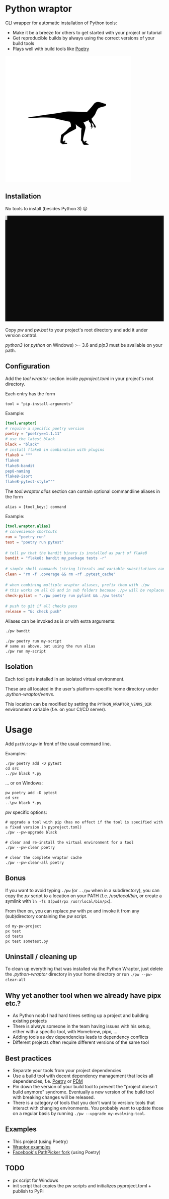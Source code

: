 # Python wraptor

CLI wrapper for automatic installation of Python tools:
* Make it be a breeze for others to get started with your project or tutorial
* Get reproducible builds by always using the correct versions of your build tools
* Plays well with build tools like [Poetry](https://python-poetry.org/)

![velociraptor](docs/velociraptor.png)

## Installation
No tools to install (besides Python 3) 😍

![Cast](./docs/poetry-build-cast.svg)

Copy _pw_ and _pw.bat_ to your project's root directory and add it under version control.

_python3_ (or _python_ on Windows) >= 3.6 and _pip3_ must be available on your path.

## Configuration
Add the _tool.wraptor_ section inside _pyproject.toml_ in your project's root directory.

Each entry has the form

`tool = "pip-install-arguments"`

Example:
```toml
[tool.wraptor]
# require a specific poetry version
poetry = "poetry==1.1.11"
# use the latest black
black = "black"
# install flake8 in combination with plugins
flake8 = """
flake8
flake8-bandit
pep8-naming
flake8-isort
flake8-pytest-style"""
```

The _tool.wraptor.alias_ section can contain optional commandline aliases in the form

`alias = [tool_key:] command`


Example:
```toml
[tool.wraptor.alias]
# convenience shortcuts
run = "poetry run"
test = "poetry run pytest"

# tell pw that the bandit binary is installed as part of flake8
bandit = "flake8: bandit my_package tests -r"

# simple shell commands (string literals and variable substitutions can possibly expand to invalid shell commands)
clean = "rm -f .coverage && rm -rf .pytest_cache"

# when combining multiple wraptor aliases, prefix them with ./pw
# this works on all OS and in sub folders because ./pw will be replaced with the correct script
check-pylint = "./pw poetry run pylint && ./pw tests"

# push to git if all checks pass
release = "&: check push"
```

Aliases can be invoked as is or with extra arguments:
```shell
./pw bandit

./pw poetry run my-script
# same as above, but using the run alias
./pw run my-script
```


## Isolation
Each tool gets installed in an isolated virtual environment.

These are all located in the user's platform-specific home directory under _.python-wraptor/venvs_.

This location can be modified by setting the `PYTHON_WRAPTOR_VENVS_DIR` environment variable (f.e. on your CI/CD server).

# Usage
Add `path\to\pw` in front of the usual command line.

Examples:
```shell
./pw poetry add -D pytest
cd src
../pw black *.py
```

... or on Windows:
```shell
pw poetry add -D pytest
cd src
..\pw black *.py
```

_pw_ specific options:
```shell
# upgrade a tool with pip (has no effect if the tool is specified with a fixed version in pyproject.toml)
./pw --pw-upgrade black

# clear and re-install the virtual environment for a tool
./pw --pw-clear poetry

# clear the complete wraptor cache
./pw --pw-clear-all poetry
```

## Bonus
If you want to avoid typing `./pw` (or `../pw` when in a subdirectory), you can copy the _px_ script to a
location on your PATH (f.e. _/usr/local/bin_, or create a symlink with `ln -fs $(pwd)/px /usr/local/bin/px`).

From then on, you can replace _pw_ with _px_ and invoke it from any (sub)directory containing the _pw_ script.
```shell
cd my-pw-project
px test
cd tests
px test sometest.py
```

## Uninstall / cleaning up
To clean up everything that was installed via the Python Wraptor, just delete the _.python-wraptor_ directory
in your home directory or run `./pw --pw-clear-all`

## Why yet another tool when we already have pipx etc.?
* As Python noob I had hard times setting up a project and building existing projects
* There is always someone in the team having issues with his setup, either with a specific tool, with Homebrew, pipx, ...
* Adding tools as dev dependencies leads to dependency conflicts
* Different projects often require different versions of the same tool

## Best practices
* Separate your tools from your project dependencies
* Use a build tool with decent dependency management that locks all dependencies,
  f.e. [Poetry](https://python-poetry.org/) or [PDM](https://pdm.fming.dev/)
* Pin down the version of your build tool to prevent the "project doesn't build anymore" syndrome.
 Eventually a new version of the build tool with breaking changes will be released.
* There is a category of tools that you don't want to version: tools that interact with changing environments.
  You probably want to update those on a regular basis by running `./pw --upgrade my-evolving-tool`.

## Examples
* This project (using Poetry)
* [Wraptor examples](https://github.com/houbie/wrapped-pi)
* [Facebook's PathPicker fork](https://github.com/houbie/PathPicker) (using Poetry)

## TODO
* px script for Windows
* init script that copies the pw scripts and initializes pyproject.toml + publish to PyPi
